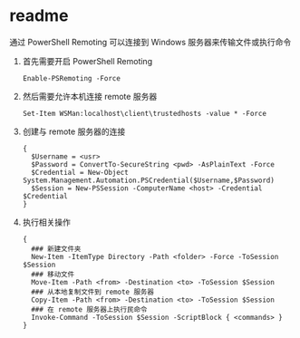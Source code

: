 # readme

通过 PowerShell Remoting 可以连接到 Windows 服务器来传输文件或执行命令

1. 首先需要开启 PowerShell Remoting

   ```shell
   Enable-PSRemoting -Force
   ```

2. 然后需要允许本机连接 remote 服务器

   ```shell
   Set-Item WSMan:localhost\client\trustedhosts -value * -Force
   ```

3. 创建与 remote 服务器的连接

    ```shell
    {
      $Username = <usr>
      $Password = ConvertTo-SecureString <pwd> -AsPlainText -Force
      $Credential = New-Object System.Management.Automation.PSCredential($Username,$Password)
      $Session = New-PSSession -ComputerName <host> -Credential $Credential
    }
    ```

4. 执行相关操作

    ```shell
    {
      ### 新建文件夹
      New-Item -ItemType Directory -Path <folder> -Force -ToSession $Session
      ### 移动文件
      Move-Item -Path <from> -Destination <to> -ToSession $Session
      ### 从本地复制文件到 remote 服务器
      Copy-Item -Path <from> -Destination <to> -ToSession $Session
      ### 在 remote 服务器上执行民命令
      Invoke-Command -ToSession $Session -ScriptBlock { <commands> }
    }
    ```